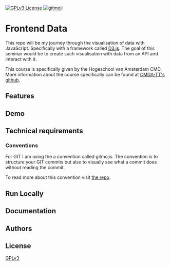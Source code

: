 
<!-- Add badges from somewhere like: [shields.io](https://shields.io/) -->
[![GPLv3 License](https://img.shields.io/badge/License-GPL%20v3-yellow.svg)](https://opensource.org/licenses/) [![gitmoji](https://img.shields.io/badge/gitmoji-%20😜%20😍-FFDD67.svg?style=flat-square)](https://gitmoji.dev)
<!-- [![JavaScript Style Guide](https://img.shields.io/badge/code_style-standard-brightgreen.svg)](https://standardjs.com) -->


# Frontend Data

This repo will be my journey through the visualisation of data with JavaScript. Specifically with a framework called [D3.js](https://d3js.org/). The goal of this seminar would be to create such visualisation with data from an API and interact with it.

This course is specifically given by the Hogeschool van Amsterdam CMD. More information about the course specifically can be found at [CMDA-TT's github](https://github.com/cmda-tt/course-21-22).

## Features

## Demo

## Technical requirements

### Conventions
For GIT I am using the a convention called gitmojis. The convention is to structure your GIT commits but also to visually see what a commit does without reading the commit.

To read more about this convention visit [the repo](https://github.com/carloscuesta/gitmoji).
## Run Locally

## Documentation

## Authors

## License

[GPLv3](https://github.com/bommezijn/functional-programming/blob/main/LICENSE)

